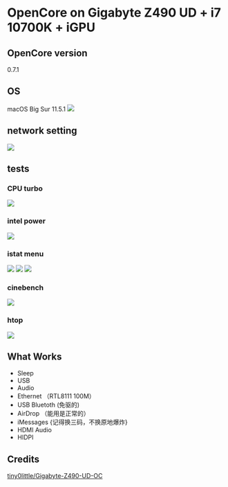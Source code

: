# OpenCore on Gigabyte Z490 UD + i7 10700K + iGPU


## OpenCore version

0.7.1


## OS

macOS Big Sur 11.5.1
<img src=https://github.com/hunn1/z490ud-10700k/blob/main/images/001.png>


## network setting
<img src=https://github.com/hunn1/z490ud-10700k/blob/main/images/002.png>

## tests

### CPU turbo 

<img src=https://github.com/hunn1/z490ud-10700k/blob/main/images/CPUS.jpg>

### intel power

<img src=https://github.com/hunn1/z490ud-10700k/blob/main/images/intel_power.jpg>


### istat menu

<img src=https://github.com/hunn1/z490ud-10700k/blob/main/images/CPU.png>
<img src=https://github.com/hunn1/z490ud-10700k/blob/main/images/RAM.png>
<img src=https://github.com/hunn1/z490ud-10700k/blob/main/images/SENSORS.png>


### cinebench
<img src=https://github.com/hunn1/z490ud-10700k/blob/main/images/cinebench.jpg>

### htop
<img src=https://github.com/hunn1/z490ud-10700k/blob/main/images/htop.png>


## What Works

- Sleep
- USB
- Audio
- Ethernet （RTL8111 100M）
- USB Bluetoth (免驱的)
- AirDrop （能用是正常的）
- iMessages {记得换三码，不换原地爆炸}
- HDMI Audio
- HIDPI 



## Credits

<a href=https://github.com/tiny0little/Gigabyte-Z490-UD-OC>tiny0little/Gigabyte-Z490-UD-OC</a><br>



